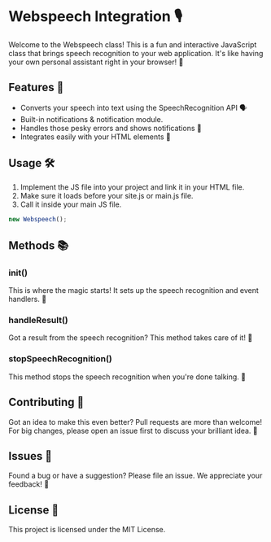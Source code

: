 # Webspeech Integration 🎙️

Welcome to the Webspeech class! This is a fun and interactive JavaScript class that brings speech recognition to your web application. It's like having your own personal assistant right in your browser! 🎉

## Features 🚀

- Converts your speech into text using the SpeechRecognition API 🗣️
- Built-in notifications & notification module.
- Handles those pesky errors and shows notifications 🚨
- Integrates easily with your HTML elements 🎈

## Usage 🛠️

1. Implement the JS file into your project and link it in your HTML file.
2. Make sure it loads before your site.js or main.js file.
3. Call it inside your main JS file.

```javascript
new Webspeech();
```

## Methods 📚

### init()

This is where the magic starts! It sets up the speech recognition and event handlers. 🎩

### handleResult()

Got a result from the speech recognition? This method takes care of it! 📝

### stopSpeechRecognition()

This method stops the speech recognition when you're done talking. 🛑

## Contributing 🤝

Got an idea to make this even better? Pull requests are more than welcome! For big changes, please open an issue first to discuss your brilliant idea. 🧠

## Issues 🐛

Found a bug or have a suggestion? Please file an issue. We appreciate your feedback! 🙏

## License 📄

This project is licensed under the MIT License.
